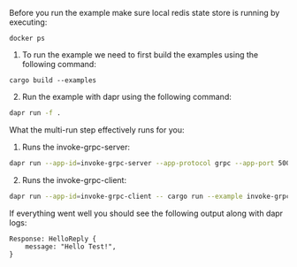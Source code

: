 Before you run the example make sure local redis state store is running by executing:
```
docker ps
```

1. To run the example we need to first build the examples using the following command:

```
cargo build --examples
```

2. Run the example with dapr using the following command:

<!-- STEP
name: Run Multi-app
output_match_mode: substring
match_order: none
expected_stdout_lines:
  - '== APP - invoke-grpc-server == AppCallback server listening on: [::]:50052'
  - '== APP - invoke-grpc-client == Response: HelloReply {'
  - '== APP - invoke-grpc-client ==     message: "Hello Test!",'
  - '== APP - invoke-grpc-client == }'
background: true
sleep: 15
timeout_seconds: 30
-->

```bash
dapr run -f .
```

<!-- END_STEP -->

What the multi-run step effectively runs for you:
1. Runs the invoke-grpc-server:
```bash
dapr run --app-id=invoke-grpc-server --app-protocol grpc --app-port 50052 -- cargo run --example invoke-grpc-proxying-server
```

2. Runs the invoke-grpc-client:
```bash
dapr run --app-id=invoke-grpc-client -- cargo run --example invoke-grpc-proxying-client
```

If everything went well you should see the following output along with dapr logs:
```
Response: HelloReply {
    message: "Hello Test!",
}
```
